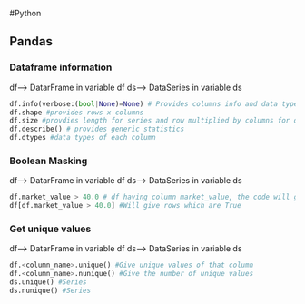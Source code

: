 #Python
## Pandas
### Dataframe information
df--> DatarFrame in variable df
ds--> DataSeries in variable ds
```python
df.info(verbose:(bool|None)=None) # Provides columns info and data types
df.shape #provides rows x columns
df.size #provdies length for series and row multiplied by columns for dataframes
df.describe() # provides generic statistics
df.dtypes #data types of each column

```
### Boolean Masking
df--> DatarFrame in variable df
ds--> DataSeries in variable ds

```python
df.market_value > 40.0 # df having column market_value, the code will give all the values greater than 40 as True
df[df.market_value > 40.0] #Will give rows which are True

```
### Get unique values
df--> DatarFrame in variable df
ds--> DataSeries in variable ds
```python
df.<column_name>.unique() #Give unique values of that column
df.<column_name>.nunique() #Give the number of unique values
ds.unique() #Series
ds.nunique() #Series

```
